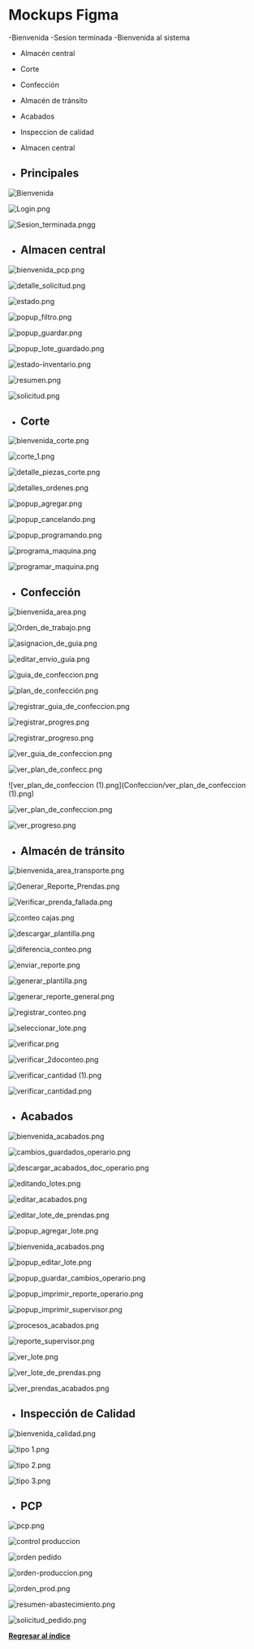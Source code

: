 # Mockups Figma

-Bienvenida
-Sesion terminada
-Bienvenida al sistema


- Almacén central
- Corte
- Confección
- Almacén de tránsito
- Acabados
- Inspeccion de calidad
- Almacen central

- ## Principales

![Bienvenida](Bienvenida.png)

![Login.png](Login.png)

![Sesion_terminada.pngg](Sesion_terminada.png)


- ## Almacen central

![bienvenida_pcp.png](almacen-central/bienvenida_pcp.png)

![detalle_solicitud.png](almacen-central/detalle_solicitud.png)

![estado.png](almacen-central/estado.png)

![popup_filtro.png](almacen-central/popup_filtro.png)

![popup_guardar.png](almacen-central/popup_guardar.png)

![popup_lote_guardado.png](almacen-central/popup_lote_guardado.png)

![estado-inventario.png](almacen-central/estado-inventario.png)

![resumen.png](almacen-central/resumen.png)

![solicitud.png](almacen-central/solicitud.png)

- ## Corte

![bienvenida_corte.png](Corte/bienvenida_corte.png)

![corte_1.png](Corte/corte_1.png)

![detalle_piezas_corte.png](Corte/detalle_piezas_corte.png)

![detalles_ordenes.png](Corte/detalles_ordenes.png)

![popup_agregar.png](Corte/popup_agregar.png)

![popup_cancelando.png](Corte/popup_cancelando.png)

![popup_programando.png](Corte/popup_programando.png)

![programa_maquina.png](Corte/programa_maquina.png)

![programar_maquina.png](Corte/programar_maquina.png)


- ## Confección

![bienvenida_area.png](Confeccion/bienvenida_area.png)

![Orden_de_trabajo.png](Confeccion/Orden_de_trabajo.png)

![asignacion_de_guia.png](Confeccion/asignacion_de_guia.png)

![editar_envio_guia.png](Confeccion/editar_envio_guia.png)

![guia_de_confeccion.png](Confeccion/guia_de_confeccion.png)

![plan_de_confección.png](Confeccion/plan_de_confección.png)

![registrar_guia_de_confeccion.png](Confeccion/registrar_guia_de_confeccion.png)

![registrar_progres.png](Confeccion/registrar_progres.png)

![registrar_progreso.png](Confeccion/registrar_progreso.png)

![ver_guia_de_confeccion.png](Confeccion/ver_guia_de_confeccion.png)

![ver_plan_de_confecc.png](Confeccion/ver_plan_de_confecc.png)

![ver_plan_de_confeccion (1).png](Confeccion/ver_plan_de_confeccion (1).png)

![ver_plan_de_confeccion.png](Confeccion/ver_plan_de_confeccion.png)

![ver_progreso.png](Confeccion/ver_progreso.png)

- ## Almacén de tránsito

![bienvenida_area_transporte.png](Almacen-transito/bienvenida_area_transporte.png)

![Generar_Reporte_Prendas.png](Almacen-transito/Generar_Reporte_Prendas.png)

![Verificar_prenda_fallada.png](Almacen-transito/Verificar_prenda_fallada.png)

![conteo cajas.png](Almacen-transito/conteo%20cajas.png)

![descargar_plantilla.png](Almacen-transito/descargar_plantilla.png)

![diferencia_conteo.png](Almacen-transito/diferencia_conteo.png)

![enviar_reporte.png](Almacen-transito/enviar_reporte.png)

![generar_plantilla.png](Almacen-transito/generar_plantilla.png)

![generar_reporte_general.png](Almacen-transito/generar_reporte_general.png)

![registrar_conteo.png](Almacen-transito/registrar_conteo.png)

![seleccionar_lote.png](Almacen-transito/seleccionar_lote.png)

![verificar.png](Almacen-transito/verificar.png)

![verificar_2doconteo.png](Almacen-transito/verificar_2doconteo.png)

![verificar_cantidad (1).png](Almacen-transito/verificar_cantidad%20(1).png)

![verificar_cantidad.png](Almacen-transito/verificar_cantidad.png)



- ## Acabados

![bienvenida_acabados.png](Acabados/bienvenida_acabados.png)

![cambios_guardados_operario.png](Acabados/cambios_guardados_operario.png)

![descargar_acabados_doc_operario.png](Acabados/descargar_acabados_doc_operario.png)

![editando_lotes.png](Acabados/editando_lotes.png)

![editar_acabados.png](Acabados/editar_acabados.png)

![editar_lote_de_prendas.png](Acabados/editar_lote_de_prendas.png)

![popup_agregar_lote.png](Acabados/popup_agregar_lote.png)

![bienvenida_acabados.png](Acabados/popup_cambios_guardados.png)

![popup_editar_lote.png](Acabados/popup_editar_lote.png)

![popup_guardar_cambios_operario.png](Acabados/popup_guardar_cambios_operario.png)

![popup_imprimir_reporte_operario.png](Acabados/popup_imprimir_reporte_operario.png)

![popup_imprimir_supervisor.png](Acabados/popup_imprimir_supervisor.png)

![procesos_acabados.png](Acabados/procesos_acabados.png)

![reporte_supervisor.png](Acabados/reporte_supervisor.png)

![ver_lote.png](Acabados/ver_lote.png)

![ver_lote_de_prendas.png](Acabados/ver_lote_de_prendas.png)

![ver_prendas_acabados.png](Acabados/ver_prendas_acabados.png)



- ## Inspección de Calidad

![bienvenida_calidad.png](Inspeccion%20de%20Calidad/bienvenida_calidad.png)

![tipo 1.png](Inspeccion%20de%20Calidad/tipo%201.png)

![tipo 2.png](Inspeccion%20de%20Calidad/tipo%202.png)

![tipo 3.png](Inspeccion%20de%20Calidad/tipo%203.png)


- ## PCP


![pcp.png](pcp/pcp.png)

![control produccion](pcp/control_produccion.png)

![orden pedido](pcp/orden-pedido.png)

![orden-produccion.png](pcp/orden-produccion.png)

![orden_prod.png](pcp/orden_prod.png)

![resumen-abastecimiento.png](pcp/resumen-abastecimiento.png)

![solicitud_pedido.png](pcp/solicitud_pedido.png)



**[Regresar al índice](https://github.com/fiis-bd241/grupo06/blob/main/Entregable%201/entregable%201-indice.md)**
